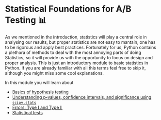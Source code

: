 # Statistical Foundations for A/B Testing 📊

As we mentioned in the introduction, statistics will play a central role in analysing our results, but proper statistics are not easy to mantain, one has to be rigorous and apply best practices. Fortunately for us, Python contains a plethora of methods to deal with the most annoying parts of doing Statistics, so it will provide us with the opportunity to focus on design and proper analysis. This is just an introductory module to basic statistics in Python. If you are already familiar with all this terms feel free to skip it, although you might miss some cool explanations.

In this module you will learn about

- [Basics of hypothesis testing](01_hypothesis_testing.md)
- [Understanding p-values, confidence intervals, and significance using `scipy.stats`](02_basic_statistical_concepts.md)
- [Errors: Type I and Type II](03_error_types.md)
- [Statistical tests](04_statistical_tests.ipynb)